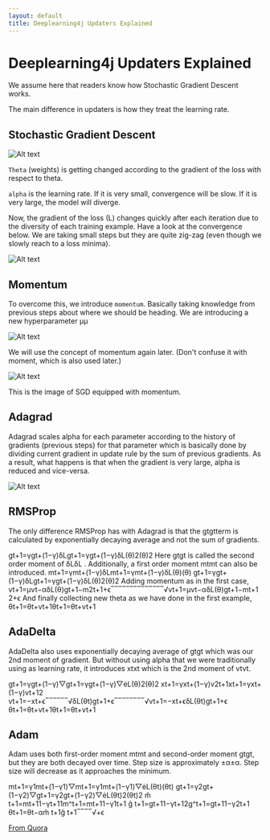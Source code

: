 ```yaml
---
layout: default
title: Deeplearning4j Updaters Explained
---
```


# Deeplearning4j Updaters Explained

We assume here that readers know how Stochastic Gradient Descent works.

The main difference in updaters is how they treat the learning rate.

## Stochastic Gradient Descent

![Alt text](../img/udpater_math1.png)

`Theta` (weights) is getting changed according to the gradient of the loss with respect to theta.

`alpha` is the learning rate. If it is very small, convergence will be slow. If it is very large, the model will diverge.

Now, the gradient of the loss (L) changes quickly after each iteration due to the diversity of each training example. Have a look at the convergence below. We are taking small steps but they are quite zig-zag (even though we slowly reach to a loss minima).

![Alt text](../img/udpater_1.png)

## Momentum

To overcome this, we introduce `momentum`. Basically taking knowledge from previous steps about where we should be heading. We are introducing a new hyperparameter μμ

![Alt text](../img/udpater_math2.png)

We will use the concept of momentum again later.  (Don't confuse it with moment, which is also used later.)

![Alt text](../img/udpater_2.png)

This is the image of SGD equipped with momentum.

## Adagrad

Adagrad scales alpha for each parameter according to the history of gradients (previous steps) for that parameter which is basically done by dividing current gradient in update rule by the sum of previous gradients. As a result, what happens is that when the gradient is very large, alpha is reduced and vice-versa.

![Alt text](../img/udpater_math3.png)

## RMSProp

The only difference RMSProp has with Adagrad is that the gtgtterm is calculated by exponentially decaying average and not the sum of gradients.

gt+1=γgt+(1−γ)δLgt+1=γgt+(1−γ)δL(θ)2(θ)2
Here gtgt is called the second order moment of δLδL . Additionally, a first order moment mtmt can also be introduced.
mt+1=γmt+(1−γ)δLmt+1=γmt+(1−γ)δL(θ)(θ)
gt+1=γgt+(1−γ)δLgt+1=γgt+(1−γ)δL(θ)2(θ)2
Adding momentum as in the first case,
vt+1=μvt−αδL(θ)gt+1−m2t+1+ϵ‾‾‾‾‾‾‾‾‾‾‾‾‾‾√vt+1=μvt−αδL(θ)gt+1−mt+12+ϵ
And finally collecting new theta as we have done in the first example,
θt+1=θt+vt+1θt+1=θt+vt+1

## AdaDelta

AdaDelta also uses exponentially decaying average of gtgt which was our 2nd moment of gradient. But without using alpha that we were traditionally using as learning rate, it introduces xtxt which is the 2nd moment of vtvt.

gt+1=γgt+(1−γ)▽gt+1=γgt+(1−γ)▽L(θ)2(θ)2
xt+1=γxt+(1−γ)v2t+1xt+1=γxt+(1−γ)vt+12
vt+1=−xt+ϵ‾‾‾‾‾‾√δL(θt)gt+1+ϵ‾‾‾‾‾‾‾‾√vt+1=−xt+ϵδL(θt)gt+1+ϵ
θt+1=θt+vt+1θt+1=θt+vt+1

## Adam

Adam uses both first-order moment mtmt and second-order moment gtgt, but they are both decayed over time. Step size is approximately ±α±α. Step size will decrease as it approaches the minimum.

mt+1=γ1mt+(1−γ1)▽mt+1=γ1mt+(1−γ1)▽L(θt)(θt)
gt+1=γ2gt+(1−γ2)▽gt+1=γ2gt+(1−γ2)▽L(θt)2(θt)2
m̂ t+1=mt+11−γt+11m^t+1=mt+11−γ1t+1
ĝ t+1=gt+11−γt+12g^t+1=gt+11−γ2t+1
θt+1=θt−αm̂ t+1ĝ t+1‾‾‾‾√+ϵ

[From Quora](https://www.quora.com/What-are-differences-between-update-rules-like-AdaDelta-RMSProp-AdaGrad-and-AdaM/answer/Rajarshee-Mitra?srid=Xs23&share=bc33d009)

